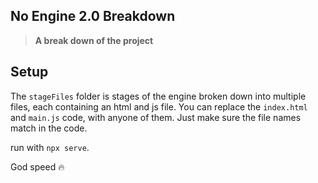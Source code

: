 ## No Engine 2.0 Breakdown
> **A break down of the project**  

## Setup

  The `stageFiles` folder is stages of the engine broken down into multiple files, each containing an html and js file. 
  You can replace the `index.html` and `main.js` code, with anyone of them. Just make sure the file names match in the code.

  run with `npx serve`.

  God speed 🔥
